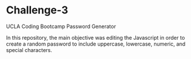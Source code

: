 # Challenge-3
UCLA Coding Bootcamp Password Generator

In this repository, the main objective was editing the Javascript in order to create a random password to include uppercase, lowercase, numeric, and special characters.
